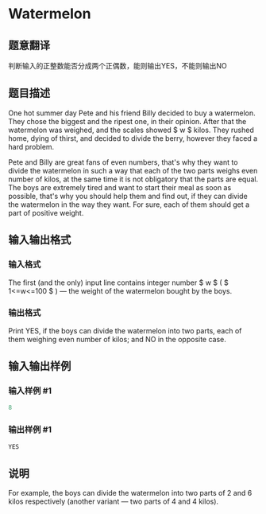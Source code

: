# Watermelon

## 题意翻译

判断输入的正整数能否分成两个正偶数，能则输出YES，不能则输出NO

## 题目描述

One hot summer day Pete and his friend Billy decided to buy a watermelon. They chose the biggest and the ripest one, in their opinion. After that the watermelon was weighed, and the scales showed $ w $ kilos. They rushed home, dying of thirst, and decided to divide the berry, however they faced a hard problem.

Pete and Billy are great fans of even numbers, that's why they want to divide the watermelon in such a way that each of the two parts weighs even number of kilos, at the same time it is not obligatory that the parts are equal. The boys are extremely tired and want to start their meal as soon as possible, that's why you should help them and find out, if they can divide the watermelon in the way they want. For sure, each of them should get a part of positive weight.

## 输入输出格式

### 输入格式

The first (and the only) input line contains integer number $ w $ ( $ 1<=w<=100 $ ) — the weight of the watermelon bought by the boys.

### 输出格式

Print YES, if the boys can divide the watermelon into two parts, each of them weighing even number of kilos; and NO in the opposite case.

## 输入输出样例

### 输入样例 #1

```cpp
8

```
### 输出样例 #1

```cpp
YES

```
## 说明

For example, the boys can divide the watermelon into two parts of 2 and 6 kilos respectively (another variant — two parts of 4 and 4 kilos).

